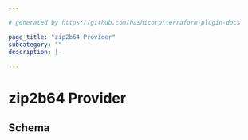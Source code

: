 ```yaml
---

# generated by https://github.com/hashicorp/terraform-plugin-docs

page_title: "zip2b64 Provider"
subcategory: ""
description: |-
  
---
```


# zip2b64 Provider

<!-- schema generated by tfplugindocs -->

## Schema
